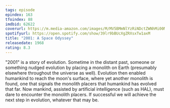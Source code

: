 ```yaml
---
tags: episode
epindex: 163
tfoindex: 88
imdbid: 62622
coverurl: https://m.media-amazon.com/images/M/MV5BMmNlYzRiNDctZWNhMi00MzI4LThkZTctMTUzMmZkMmFmNThmXkEyXkFqcGdeQXVyNzkwMjQ5NzM@._V1_SY300_CR0,0,202,300_.jpg
spotifyurl: https://open.spotify.com/show/39lr9bBUcXgZRXsxTw1axM
title: "2001: A Space Odyssey"
releasedate: 1968
rating: 8.3
---
```


"2001" is a story of evolution. Sometime in the distant past, someone or something nudged evolution by placing a monolith on Earth (presumably elsewhere throughout the universe as well). Evolution then enabled humankind to reach the moon's surface, where yet another monolith is found, one that signals the monolith placers that humankind has evolved that far. Now mankind, assisted by artificial intelligence (such as HAL), must dare to encounter the monolith placers. If successful we will achieve the next step in evolution, whatever that may be.
